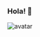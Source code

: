 ### Hola! 👋


![avatar](https://user-images.githubusercontent.com/6124495/87262274-b1c3fb80-c48f-11ea-9446-ad5eb9b3f690.jpg)
<!--
**davecaos/davecaos** is a ✨ _special_ ✨ repository because its `README.md` (this file) appears on your GitHub profile.

Here are some ideas to get you started:

- 🔭 I’m currently working on ...
- 🌱 I’m currently learning ...
- 👯 I’m looking to collaborate on ...
- 🤔 I’m looking for help with ...
- 💬 Ask me about ...
- 📫 How to reach me: ...
- 😄 Pronouns: ...
- ⚡ Fun fact: ...
-->
